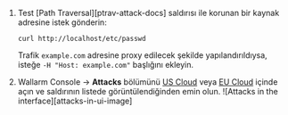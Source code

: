 1. Test [Path Traversal][ptrav-attack-docs] saldırısı ile korunan bir kaynak adresine istek gönderin:

    ```
    curl http://localhost/etc/passwd
    ```

    Trafik `example.com` adresine proxy edilecek şekilde yapılandırıldıysa, isteğe `-H "Host: example.com"` başlığını ekleyin.
2. Wallarm Console → **Attacks** bölümünü [US Cloud](https://us1.my.wallarm.com/search) veya [EU Cloud](https://my.wallarm.com/search) içinde açın ve saldırının listede görüntülendiğinden emin olun.
    ![Attacks in the interface][attacks-in-ui-image]